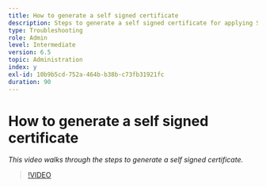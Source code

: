 ```yaml
---
title: How to generate a self signed certificate
description: Steps to generate a self signed certificate for applying SSL
type: Troubleshooting
role: Admin
level: Intermediate
version: 6.5
topic: Administration
index: y
exl-id: 10b9b5cd-752a-464b-b38b-c73fb31921fc
duration: 90
---
```

# How to generate a self signed certificate

*This video walks through the steps to generate a self signed certificate.*

>[!VIDEO](https://video.tv.adobe.com/v/335539?quality=12&learn=on)
